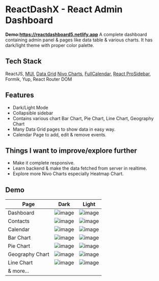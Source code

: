 # ReactDashX - React Admin Dashboard
**Demo:https://reactdashboard5.netlify.app**
A complete dashboard containing admin panel & pages like data table & various charts. It has dark/light theme with proper color palette.

## Tech Stack

ReactJS, [MUI](https://mui.com/), [Data Grid](https://mui.com/x/react-data-grid/getting-started/) [Nivo Charts](https://nivo.rocks/), [FullCalendar](https://fullcalendar.io/), [React ProSidebar](https://www.npmjs.com/package/react-pro-sidebar), Formik, Yup, React Router DOM

## Features

- Dark/Light Mode
- Collapsible sidebar
- Contains various chart Bar Chart, Pie Chart, Line Chart, Geography Chart
- Many Data Grid pages to show data in easy way.
- Calendar Page to add, edit & remove events.

## Things I want to improve/explore further

- Make it complete responsive.
- Learn backend & make the data fetched from server in realtime.
- Explore more Nivo Charts especially Heatmap Chart.

## Demo

| Page| Dark | Light |
| --- | ---- | ----- |
| Dashboard | ![image](https://user-images.githubusercontent.com/54253848/235673258-0f26cfb2-f05a-4eec-93a2-00d7f670511a.png) | ![image](https://user-images.githubusercontent.com/54253848/235673379-7de8cdc1-9e42-4979-9c4e-d2fa5e34647f.png) | 
| Contacts | ![image](https://user-images.githubusercontent.com/54253848/235721410-f43a1775-3006-4f4c-9e0f-7ad0f6ca0565.png) | ![image](https://user-images.githubusercontent.com/54253848/235721502-0199530b-eec2-49ca-8b3e-ee4159e50433.png) | 
| Calendar | ![image](https://user-images.githubusercontent.com/54253848/235721982-94b5dc81-368e-430c-b7a1-5af0cb844408.png) | ![image](https://user-images.githubusercontent.com/54253848/235721786-8d9e1356-4d7a-4138-829f-8d940f60791e.png) | 
| Bar Chart | ![image](https://user-images.githubusercontent.com/54253848/235722289-1df98bb2-dcf3-463f-8a3d-5c64ea10b8f1.png) | ![image](https://user-images.githubusercontent.com/54253848/235722353-f5a1c914-7949-4a39-afb4-e4822c0d2bb8.png) | 
| Pie Chart | ![image](https://user-images.githubusercontent.com/54253848/235722456-b269e350-1a0c-4fc4-8e5c-a1c8cca1affe.png) | ![image](https://user-images.githubusercontent.com/54253848/235722525-a27cb207-3863-49c9-8f6c-3ae0b51efd3b.png) |
| Geography Chart | ![image](https://user-images.githubusercontent.com/54253848/235722663-424cb68d-aac0-4f01-a778-53c8a4444a5a.png) | ![image](https://user-images.githubusercontent.com/54253848/235722714-f531de79-6725-4397-9867-f1c4b5e20447.png) | 
| Line Chart | ![image](https://user-images.githubusercontent.com/54253848/235722957-f1f864d5-a6b8-4f23-b80e-c8c450b1b409.png) | ![image](https://user-images.githubusercontent.com/54253848/235722999-fd5c6ad7-51e4-4af2-a6e4-56bf4e78332f.png) |
| & more... | | |
